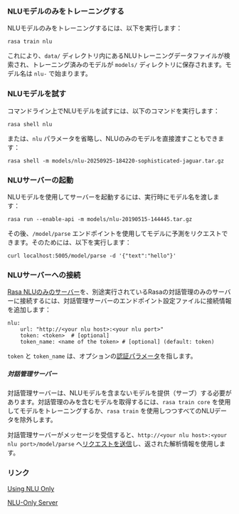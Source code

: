 
### NLUモデルのみをトレーニングする

NLUモデルのみをトレーニングするには、以下を実行します：

```
rasa train nlu
```

これにより、`data/` ディレクトリ内にあるNLUトレーニングデータファイルが検索され、トレーニング済みのモデルが `models/` ディレクトリに保存されます。モデル名は `nlu-` で始まります。

### NLUモデルを試す

コマンドライン上でNLUモデルを試すには、以下のコマンドを実行します：

```
rasa shell nlu
```

または、`nlu` パラメータを省略し、NLUのみのモデルを直接渡すこともできます：

```
rasa shell -m models/nlu-20250925-184220-sophisticated-jaguar.tar.gz
```

### NLUサーバーの起動

NLUモデルを使用してサーバーを起動するには、実行時にモデル名を渡します：

```
rasa run --enable-api -m models/nlu-20190515-144445.tar.gz
```

その後、`/model/parse` エンドポイントを使用してモデルに予測をリクエストできます。そのためには、以下を実行します：

```
curl localhost:5005/model/parse -d '{"text":"hello"}'
```

### NLUサーバーへの接続

[Rasa NLUのみのサーバー](https://legacy-docs-oss.rasa.com/docs/rasa/nlu-only#running-an-nlu-server)を、別途実行されているRasaの対話管理のみのサーバーに接続するには、対話管理サーバーのエンドポイント設定ファイルに接続情報を追加します：

```
nlu:
    url: "http://<your nlu host>:<your nlu port>"
    token: <token>  # [optional]
    token_name: <name of the token> # [optional] (default: token)
```

`token` と `token_name` は、オプションの[認証パラメータ](https://legacy-docs-oss.rasa.com/docs/rasa/http-api#token-based-auth)を指します。

##### 対話管理サーバー

対話管理サーバーは、NLUモデルを含まないモデルを提供（サーブ）する必要があります。対話管理のみを含むモデルを取得するには、`rasa train core` を使用してモデルをトレーニングするか、`rasa train` を使用しつつすべてのNLUデータを除外します。

対話管理サーバーがメッセージを受信すると、`http://<your nlu host>:<your nlu port>/model/parse` へ[リクエストを送信](https://rasa.com/docs/rasa/pages/http-api#operation/parseModelMessage)し、返された解析情報を使用します。

### リンク

[Using NLU Only](https://legacy-docs-oss.rasa.com/docs/rasa/nlu-only)

[NLU-Only Server](https://legacy-docs-oss.rasa.com/docs/rasa/nlu-only-server)